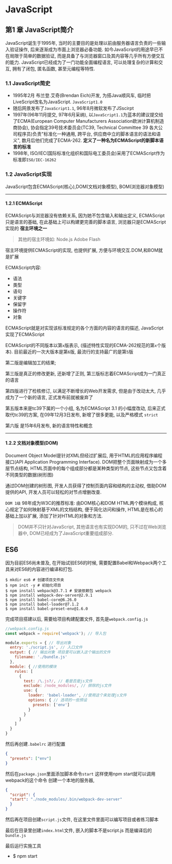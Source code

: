 # JavaScript

## 第1 章 JavaScript简介

JavaScript诞生于1995年, 当时的主要目的是处理以前由服务器语言负责的一些输入验证操作, 后来逐渐成为市面上浏览器必备功能. 如今JavaScript的用途早已不在局限于简单的数据验证, 而是具备了与浏览器窗口及其内容等几乎所有方便交互的能力. JavaScript已经成为了一门功能全面编程语言, 可以处理复杂的计算和交互, 拥有了闭包, 匿名函数, 甚至元编程等特性.

### 1.1 JavaScript简史

- 1995年2月 布兰登.艾奇(Brendan Eich)开发, 为搭Java顺风车, 临时把LiveScript改名为JavaScript. `JavaScript1.0`
- 随后网景发布了`JavaScript1.1`, 96年8月微软发布了JSscirpt
- 1997年(96年11月提交, 97年6月采纳), 以`JavaScript1.1`为蓝本的建议提交给了ECMA(European Computer Manufacturers Association欧洲计算机制造商协会), 协会指定39号技术委员会(TC39, Technical Committee 39 各大公司程序员)负责"标准化一种通用, 跨平台, 供应商中立的脚本语言的语法和语义", 数月后他们完成了ECMA-262. **定义了一种名为ECMAScript的新脚本语言的标准**
- 1998年, ISO/IEC(国际标准化组织和国际电工委员会)采用了ECMAScript作为标准即`ISO/IEC-16262`

### 1.2 JavaScript实现

JavaScript包含ECMAScript(核心),DOM(文档对象模型), BOM(浏览器对象模型)

---

#### 1.2.1 ECMAScript

ECMAScript与浏览器没有依赖关系, 因为她不包含输入和输出定义, ECMAScript只是语言的基础, 在此基础上可以构建更完善的脚本语言, 浏览器只是ECMAScript实现的 **宿主环境之一**

> 其他的宿主环境如: Node.js Adobe Flash

宿主环境提供ECMAScript的实现, 也提供扩展, 方便与环境交互.DOM,和BOM就是扩展

ECMAScript内容:

- 语法
- 类型
- 语句
- 关键字
- 保留字
- 操作符
- 对象

ECMAScript就是对实现该标准规定的各个方面的内容的语言的描述, JavaScript实现了ECMAScript

ECMAScript的不同版本以第`x`版表示, (描述特性实现的ECMA-262规范的第`x`个版本). 目前最近的一次大版本是第`6`版, 最流行的支持最广的是第`5`版

第二版是编辑加工的结果;

第三版是真正的修改更新, 还新增了正则, 第三版标志着ECMAScript成为一门真正的语言

第四版进行了检核修订, 以满足不断增长的Web开发需求, 但是由于改动太大, 几乎成为了一个新的语言, 正式发布前就被废弃了

第五版本来是tc39下属的一个小组, 名为ECMAScript 3.1 的小幅度改动, 后来正式取代tc39的方案, 在09年12月3日发布, 新增了很多更能, 以及严格模式 `strict`

第六版 是15年6月发布, 新的语言特性和概念

---

#### 1.2.2 文档对象模型(DOM)

Document Object Model是针对XML但经过扩展后, 用于HTML的应用程序编程接口(API Application Programming Interface). DOM把整个页面映射成为一个多层节点结构, HTML页面中的每个组成部分都是某种类型的节点, 这些节点又包含着不同类型的数据(树形图)

通过DOM创建的树形图, 开发人员获得了控制页面内容和结构的主动权, 借助DOM提供的API, 开发人员可以轻松的对节点增删改查.

`DOM 1级` 98年成为W3C的推荐标准: 由DOM核心和DOM HTML两个模块构成, 核心规定了如何映射基于XML的文档结构, 便于简化访问和操作, HTML是在核心的基础上加以扩展, 添加了针对HTML的对象和方法.

> DOM并不只针对JavaScript, 其他语言也有实现DOM的, 只不过在Web浏览器中, DOM已经成为了JavaScript重要组成部分.






## ES6

因为目前ES6尚未普及, 在开始试验ES6的时候, 需要配置Babel和Webpack两个工具来对ES6的内容进行编译和打包.

```shell
$ mkdir es6 # 创建项目文件夹
$ npm init -y # 初始化项目
$ npm install webpack@3.7.1 # 安装依赖包 webpack
$ npm install webpack-dev-server@2.9.1
$ npm install babel-core@6.26.0
$ npm install babel-loader@7.1.2
$ npm install babel-preset-env@1.6.0
```

完成项目搭建以后, 需要给项目构建配置文件, 首先是`webpack.config.js`

```JavaScript
//webpack.config.js
const webpack = require('webpack'); // 导入包

module.exports = { // 导出对象
  entry: './script.js', // 入口文件
  output: { // 输出对象 项目里可以嵌入这个输出的文件
    filename: './bundle.js'
  },
  module: { //使用的模块
    rules: [
      {
        test: /\.js?/, // 看是否是js文件
        exclude: /node_modules/, // 排除的js文件
        use: {
          loader: 'babel-loader', //使用这个来处理js文件
          options: { // 选项的一些预设
            presets: ['env'] 
          }
        }
      }
    ]
  }
}
```

然后再创建`.babelrc` 进行配置

```json
{
  "presets": ["env"]
}
```

然后在`package.json`里面添加脚本命令`start` 这样使用npm start就可以调用webpack的这个命令 创建一个本地的服务器, 

```json
{
  "script": {
  "start": "./node_modules/.bin/webpack-dev-server"
  }
}
```

然后再在项目创建`script.js`文件, 在这里文件里面可以编写项目或者练习脚本

最后在目录里创建`index.html`文件, 嵌入的脚本不是script.js 而是编译后的`bundle.js` 

最后运行实施工具

- $ npm start






